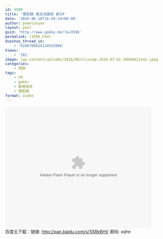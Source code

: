 ```yaml
---
id: 3596
title: '雪肌精 美白洗面奶 新CM'
date: '2016-06-16T16:49:14+08:00'
author: pomelonyan
layout: post
guid: 'http://www.gakky.me/?p=3596'
permalink: /3596.html
duoshuo_thread_id:
    - '6296709624124932866'
Views:
    - '181'
image: /wp-content/uploads/2016/06/vlcsnap-2016-07-02-20h48m11s42.jpeg
categories:
    - 视频
tags:
    - CM
    - gakki
    - 新垣结衣
    - 雪肌精
format: video
---
```


<embed align="middle" height="400" src="http://player.youku.com/player.php/sid/XMTYxMDMzNDY0OA==/v.swf" type="application/x-shockwave-flash" width="480"></embed>  
百度云下载：链接: <http://pan.baidu.com/s/1i5RkBHV> 密码: xqhe